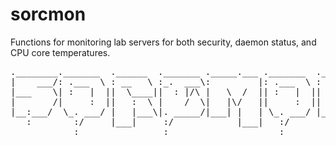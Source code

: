 # sorcmon
Functions for monitoring lab servers for both security, daemon status, and CPU core temperatures.

<pre>
.________._______  .______  ._______ ._____.___ ._______  .______
|    ___/: .___  \ : __   \ :_.  ___\:         |: .___  \ :      \
|___    \| :   |  ||  \____||  : |/\ |   \  /  || :   |  ||       |
|       /|     :  ||   :  \ |    /  \|   |\/   ||     :  ||   |   |
|__:___/  \_. ___/ |   |___\|. _____/|___| |   | \_. ___/ |___|   |
   :        :/     |___|     :/            |___|   :/         |___|
            :                :                     :
</pre>